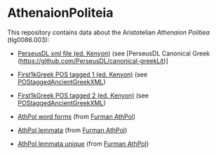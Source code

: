 # AthenaionPoliteia

This repository contains data about the Aristotelian *Athenaion Politiea* (tlg0086.003):


* [PerseusDL xml file (ed. Kenyon)](https://github.com/monberti/AthenaionPoliteia/blob/main/data/tlg0086.tlg003.perseus-grc1.xml) (see [PerseusDL Canonical Greek (https://github.com/PerseusDL/canonical-greekLit)]
* [First1kGreek POS tagged 1 (ed. Kenyon)](https://github.com/monberti/AthenaionPoliteia/blob/main/data/tlg0086.tlg003.1st1K-grc1_pos.xml) (see [POStaggedAncientGreekXML](https://github.com/gcelano/POStaggedAncientGreekXML/tree/master/texts))
* [First1kGreek POS tagged 2 (ed. Kenyon)](https://github.com/monberti/AthenaionPoliteia/blob/main/data/tlg0086.tlg003.1st1K-grc2_pos.xml) (see [POStaggedAncientGreekXML](https://github.com/gcelano/POStaggedAncientGreekXML/tree/master/texts))

* [AthPol word forms](https://github.com/monberti/AthenaionPoliteia/blob/main/data/athpol_forms.csv) (from [Furman AthPol](http://folio.furman.edu/projects/AthPol/index.html))
* [AthPol lemmata](https://github.com/monberti/AthenaionPoliteia/blob/main/data/athpol_lemmata.csv) (from [Furman AthPol](http://folio.furman.edu/projects/AthPol/index.html))
* [AthPol lemmata unique](https://github.com/monberti/AthenaionPoliteia/blob/main/data/athpol_lemmata_unique.csv) (from [Furman AthPol](http://folio.furman.edu/projects/AthPol/index.html))
